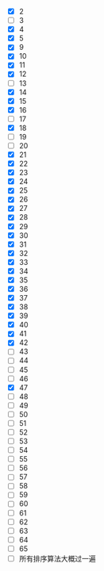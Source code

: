 - [x] 2
- [ ] 3
- [x] 4
- [x] 5
- [x] 9
- [x] 10
- [x] 11
- [x] 12
- [ ] 13
- [x] 14
- [x] 15
- [x] 16
- [ ] 17
- [x] 18
- [ ] 19
- [ ] 20
- [x] 21
- [x] 22
- [x] 23
- [x] 24
- [x] 25
- [x] 26
- [x] 27
- [x] 28
- [x] 29
- [x] 30
- [x] 31
- [x] 32
- [x] 33
- [x] 34
- [x] 35
- [x] 36
- [x] 37
- [x] 38
- [x] 39
- [x] 40
- [x] 41
- [x] 42
- [ ] 43
- [ ] 44
- [ ] 45
- [ ] 46
- [x] 47
- [ ] 48
- [ ] 49
- [ ] 50
- [ ] 51
- [ ] 52
- [ ] 53
- [ ] 54
- [ ] 55
- [ ] 56
- [ ] 57
- [ ] 58
- [ ] 59
- [ ] 60
- [ ] 61
- [ ] 62
- [ ] 63
- [ ] 64
- [ ] 65
- [ ] 所有排序算法大概过一遍